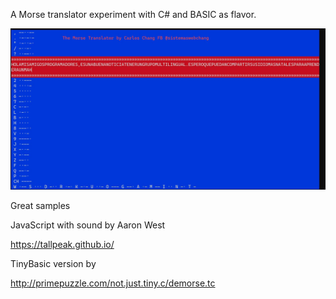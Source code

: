 A Morse translator experiment with C# and BASIC as flavor.


![SAMPLE](Morse.jpg)


Great samples 

JavaScript with sound by Aaron West

https://tallpeak.github.io/

TinyBasic version by 

http://primepuzzle.com/not.just.tiny.c/demorse.tc

